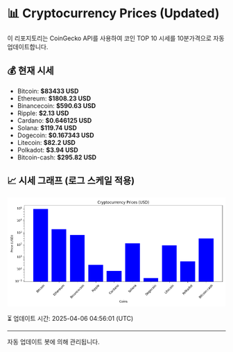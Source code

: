 
# 📊 Cryptocurrency Prices (Updated)

이 리포지토리는 CoinGecko API를 사용하여 코인 TOP 10 시세를 10분가격으로 자동 업데이트합니다.

## 💰 현재 시세
- Bitcoin: **$83433 USD**
- Ethereum: **$1808.23 USD**
- Binancecoin: **$590.63 USD**
- Ripple: **$2.13 USD**
- Cardano: **$0.646125 USD**
- Solana: **$119.74 USD**
- Dogecoin: **$0.167343 USD**
- Litecoin: **$82.2 USD**
- Polkadot: **$3.94 USD**
- Bitcoin-cash: **$295.82 USD**

## 📈 시세 그래프 (로그 스케일 적용)
![Crypto Prices](crypto_prices.png)

⏳ 업데이트 시간: 2025-04-06 04:56:01 (UTC)

---
자동 업데이트 봇에 의해 관리됩니다.
